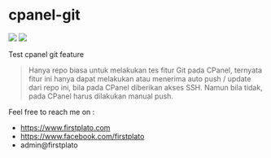 # cpanel-git

<img src="https://img.shields.io/github/license/ipang-dwi/xdesktop.svg" /> <img src="https://img.shields.io/badge/lab-firstplato.com-red.svg" />

Test cpanel git feature

> Hanya repo biasa untuk melakukan tes fitur Git pada CPanel, ternyata fitur ini hanya dapat melakukan atau menerima auto push / update dari repo ini, bila pada CPanel diberikan akses SSH. Namun bila tidak, pada CPanel harus dilakukan manual push.

Feel free to reach me on :
- https://www.firstplato.com
- https://www.facebook.com/firstplato
- admin@firstplato

